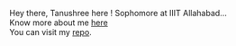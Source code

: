 Hey there, Tanushree here ! 
Sophomore at IIIT Allahabad...
<br>
Know more about me <a href = "https://github.com/Tanushree-coder">here</a> 
<br> 
You can visit my <a href = "https://github.com/Tanushree-coder/Go_Git">repo</a>.
